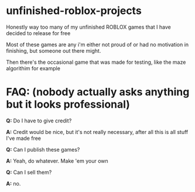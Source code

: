 # unfinished-roblox-projects

Honestly way too many of my unfinished ROBLOX games that I have decided to release for free

Most of these games are any i'm either not proud of or had no motivation in finishing, but someone out there might.

Then there's the occasional game that was made for testing, like the maze algorithim for example

# FAQ: (nobody actually asks anything but it looks professional)
**Q:** Do I have to give credit?

**A:** Credit would be nice, but it's not really necessary, after all this is all stuff I've made free

**Q:** Can I publish these games?

**A:** Yeah, do whatever. Make 'em your own

**Q:** Can I sell them?

**A:** no.
